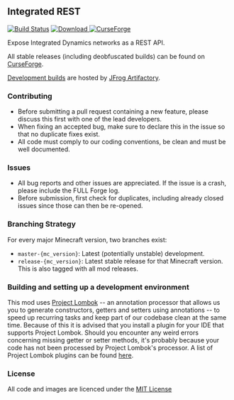 ## Integrated REST

[![Build Status](https://travis-ci.org/CyclopsMC/IntegratedREST.svg?branch=master-1.12)](https://travis-ci.org/CyclopsMC/IntegratedREST)
[![Download](https://img.shields.io/maven-metadata/v/https/oss.jfrog.org/artifactory/simple/libs-release/org/cyclops/integratedrest/IntegratedREST/maven-metadata.xml.svg) ](https://oss.jfrog.org/artifactory/simple/libs-release/org/cyclops/integratedrest/IntegratedREST/)
[![CurseForge](http://cf.way2muchnoise.eu/full_284332_downloads.svg)](https://minecraft.curseforge.com/projects/integrated-rest)

Expose Integrated Dynamics networks as a REST API.

All stable releases (including deobfuscated builds) can be found on [CurseForge](https://minecraft.curseforge.com/projects/integrated-rest/files).

[Development builds](https://oss.jfrog.org/artifactory/simple/libs-release/org/cyclops/integratedrest/IntegratedREST/) are hosted by [JFrog Artifactory](https://www.jfrog.com/artifactory/).

### Contributing
* Before submitting a pull request containing a new feature, please discuss this first with one of the lead developers.
* When fixing an accepted bug, make sure to declare this in the issue so that no duplicate fixes exist.
* All code must comply to our coding conventions, be clean and must be well documented.

### Issues
* All bug reports and other issues are appreciated. If the issue is a crash, please include the FULL Forge log.
* Before submission, first check for duplicates, including already closed issues since those can then be re-opened.

### Branching Strategy

For every major Minecraft version, two branches exist:

* `master-{mc_version}`: Latest (potentially unstable) development.
* `release-{mc_version}`: Latest stable release for that Minecraft version. This is also tagged with all mod releases.

### Building and setting up a development environment

This mod uses [Project Lombok](http://projectlombok.org/) -- an annotation processor that allows us you to generate constructors, getters and setters using annotations -- to speed up recurring tasks and keep part of our codebase clean at the same time. Because of this it is advised that you install a plugin for your IDE that supports Project Lombok. Should you encounter any weird errors concerning missing getter or setter methods, it's probably because your code has not been processed by Project Lombok's processor. A list of Project Lombok plugins can be found [here](http://projectlombok.org/download.htm).

### License
All code and images are licenced under the [MIT License](https://github.com/CyclopsMC/IntegratedREST/blob/master-1.8/LICENSE.txt)
